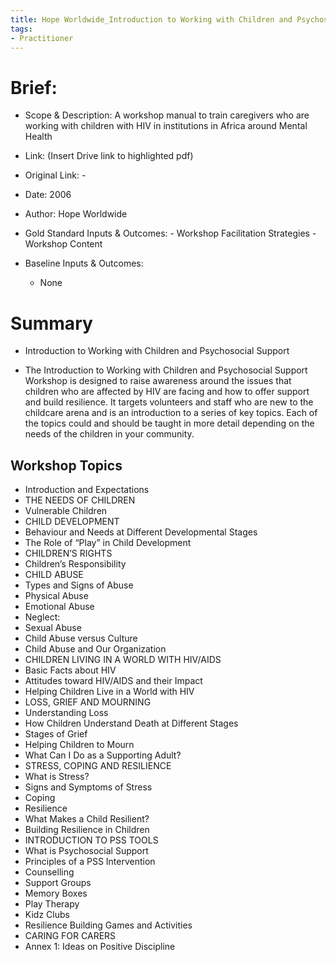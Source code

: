 ```yaml
---
title: Hope Worldwide_Introduction to Working with Children and Psychosocial Support
tags:
- Practitioner
---
```


# Brief:

-   Scope & Description: A workshop manual to train caregivers who are working with children with HIV in institutions in Africa around Mental Health
    
-   Link: (Insert Drive link to highlighted pdf)
    
-   Original Link: -

-    Date: 2006
    
-    Author: Hope Worldwide
    
-    Gold Standard Inputs & Outcomes: 
	- Workshop Facilitation Strategies
	- Workshop Content
	    
-   Baseline Inputs & Outcomes:  
	- None
	    


# Summary

- Introduction to Working with Children and Psychosocial Support

- The Introduction to Working with Children and Psychosocial Support Workshop is designed to raise awareness around the issues that children who are affected by HIV are facing and how to offer support and build resilience. It targets volunteers and staff who are new to the childcare arena and is an introduction to a series of key topics. Each of the topics could and should be taught in more detail depending on the needs of the children in your community.

## Workshop Topics

- Introduction and Expectations 
- THE NEEDS OF CHILDREN 
- Vulnerable Children 
- CHILD DEVELOPMENT
- Behaviour and Needs at Different Developmental Stages 
- The Role of “Play” in Child Development
- CHILDREN’S RIGHTS 
- Children’s Responsibility 
- CHILD ABUSE
- Types and Signs of Abuse
- Physical Abuse
- Emotional Abuse
- Neglect:
- Sexual Abuse
- Child Abuse versus Culture
- Child Abuse and Our Organization
- CHILDREN LIVING IN A WORLD WITH HIV/AIDS 
- Basic Facts about HIV
- Attitudes toward HIV/AIDS and their Impact
- Helping Children Live in a World with HIV
- LOSS, GRIEF AND MOURNING
- Understanding Loss 
- How Children Understand Death at Different Stages
- Stages of Grief 
- Helping Children to Mourn
- What Can I Do as a Supporting Adult?
- STRESS, COPING AND RESILIENCE
- What is Stress?
- Signs and Symptoms of Stress 
- Coping
- Resilience
- What Makes a Child Resilient? 
- Building Resilience in Children
- INTRODUCTION TO PSS TOOLS
- What is Psychosocial Support
- Principles of a PSS Intervention
- Counselling 
- Support Groups 
- Memory Boxes 
- Play Therapy
- Kidz Clubs 
- Resilience Building Games and Activities
- CARING FOR CARERS
- Annex 1: Ideas on Positive Discipline

